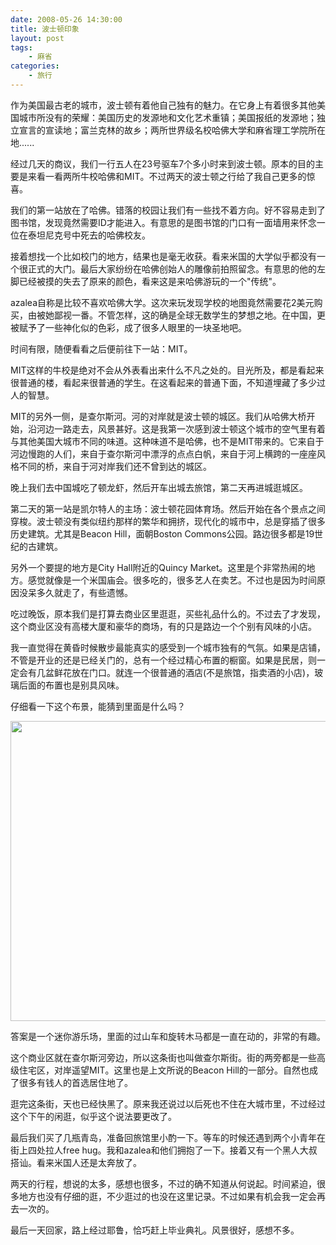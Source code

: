 ```yaml
---
date: 2008-05-26 14:30:00
title: 波士顿印象
layout: post
tags:
    - 麻省
categories:
    - 旅行
---
```

作为美国最古老的城市，波士顿有着他自己独有的魅力。在它身上有着很多其他美国城市所没有的荣耀：美国历史的发源地和文化艺术重镇；美国报纸的发源地；独立宣言的宣读地；富兰克林的故乡；两所世界级名校哈佛大学和麻省理工学院所在地......

经过几天的商议，我们一行五人在23号驱车7个多小时来到波士顿。原本的目的主要是来看一看两所牛校哈佛和MIT。不过两天的波士顿之行给了我自己更多的惊喜。

我们的第一站放在了哈佛。错落的校园让我们有一些找不着方向。好不容易走到了图书馆，发现竟然需要ID才能进入。有意思的是图书馆的门口有一面墙用来怀念一位在泰坦尼克号中死去的哈佛校友。

接着想找一个比如校门的地方，结果也是毫无收获。看来米国的大学似乎都没有一个很正式的大门。最后大家纷纷在哈佛创始人的雕像前拍照留念。有意思的他的左脚已经被摸的失去了原来的颜色，看来这是来哈佛游玩的一个"传统"。

azalea自称是比较不喜欢哈佛大学。这次来玩发现学校的地图竟然需要花2美元购买，由被她鄙视一番。不管怎样，这的确是全球无数学生的梦想之地。在中国，更被赋予了一些神化似的色彩，成了很多人眼里的一块圣地吧。

时间有限，随便看看之后便前往下一站：MIT。

MIT这样的牛校是绝对不会从外表看出来什么不凡之处的。目光所及，都是看起来很普通的楼，看起来很普通的学生。在这看起来的普通下面，不知道埋藏了多少过人的智慧。

MIT的另外一侧，是查尔斯河。河的对岸就是波士顿的城区。我们从哈佛大桥开始，沿河边一路走去，风景甚好。这是我第一次感到波士顿这个城市的空气里有着与其他美国大城市不同的味道。这种味道不是哈佛，也不是MIT带来的。它来自于河边慢跑的人们，来自于查尔斯河中漂浮的点点白帆，来自于河上横跨的一座座风格不同的桥，来自于河对岸我们还不曾到达的城区。

晚上我们去中国城吃了顿龙虾，然后开车出城去旅馆，第二天再进城逛城区。

第二天的第一站是凯尔特人的主场：波士顿花园体育场。然后开始在各个景点之间穿梭。波士顿没有类似纽约那样的繁华和拥挤，现代化的城市中，总是穿插了很多历史建筑。尤其是Beacon Hill，面朝Boston Commons公园。路边很多都是19世纪的古建筑。

另外一个要提的地方是City Hall附近的Quincy Market。这里是个非常热闹的地方。感觉就像是一个米国庙会。很多吃的，很多艺人在卖艺。不过也是因为时间原因没呆多久就走了，有些遗憾。

吃过晚饭，原本我们是打算去商业区里逛逛，买些礼品什么的。不过去了才发现，这个商业区没有高楼大厦和豪华的商场，有的只是路边一个个别有风味的小店。

我一直觉得在黄昏时候散步最能真实的感受到一个城市独有的气氛。如果是店铺，不管是开业的还是已经关门的，总有一个经过精心布置的橱窗。如果是民居，则一定会有几盆鲜花放在门口。就连一个很普通的酒店(不是旅馆，指卖酒的小店)，玻璃后面的布置也是别具风味。

仔细看一下这个布景，能猜到里面是什么吗？

<img alt="" src="https://lh3.googleusercontent.com/-yGpBUpqwRN0/Tvwh7o4cU_I/AAAAAAABimo/qSbvaKaUgFE/s800/winehouse1.jpeg" class="alignnone" width="640" height="480" />

答案是一个迷你游乐场，里面的过山车和旋转木马都是一直在动的，非常的有趣。

这个商业区就在查尔斯河旁边，所以这条街也叫做查尔斯街。街的两旁都是一些高级住宅区，对岸遥望MIT。这里也是上文所说的Beacon Hill的一部分。自然也成了很多有钱人的首选居住地了。

逛完这条街，天也已经快黑了。原来我还说过以后死也不住在大城市里，不过经过这个下午的闲逛，似乎这个说法要更改了。

最后我们买了几瓶青岛，准备回旅馆里小酌一下。等车的时候还遇到两个小青年在街上四处拉人free hug。我和azalea和他们拥抱了一下。接着又有一个黑人大叔搭讪。看来米国人还是太奔放了。

两天的行程，想说的太多，感想也很多，不过的确不知道从何说起。时间紧迫，很多地方也没有仔细的逛，不少逛过的也没在这里记录。不过如果有机会我一定会再去一次的。

最后一天回家，路上经过耶鲁，恰巧赶上毕业典礼。风景很好，感想不多。
